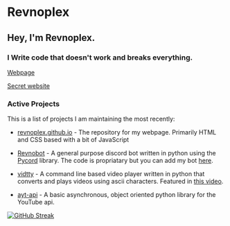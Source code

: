 # Revnoplex

## Hey, I'm Revnoplex.
### I Write code that doesn't work and breaks everything.

[Webpage](https://revnoplex.github.io)

[Secret website](https://revnoplex.github.io/fun)

### Active Projects

This is a list of projects I am maintaining the most recently:

- [revnoplex.github.io](https://github.com/Revnoplex/revnoplex.github.io) - The repository for my webpage. Primarily HTML and CSS based with a bit of JavaScript

- [Revnobot](https://github.com/Revnoplex/revnobot-public) - A general purpose discord bot written in python using the [Pycord](https://github.com/Pycord-Development/pycord) library. The code is propriatary but you can add my bot [here](https://revnoplex.github.io/bot).

- [vidtty](https://github.com/Revnoplex/vidtty) - A command line based video player written in python that converts and plays videos using ascii characters. Featured in [this video](https://www.youtube.com/watch?v=OSnveMc77ss).

- [ayt-api](https://github.com/Revnoplex/ayt-api) - A basic asynchronous, object oriented python library for the YouTube api.
 
[![GitHub Streak](https://streak-stats.demolab.com?user=Revnoplex&theme=dark&date_format=j%20M%5B%20Y%5D)](https://git.io/streak-stats)
<!--
**Revnoplex/Revnoplex** is a ✨ _special_ ✨ repository because its `README.md` (this file) appears on your GitHub profile.

Here are some ideas to get you started:

- 🔭 I’m currently working on ...
- 🌱 I’m currently learning ...
- 👯 I’m looking to collaborate on ...
- 🤔 I’m looking for help with ...
- 💬 Ask me about ...
- 📫 How to reach me: ...
- 😄 Pronouns: ...
- ⚡ Fun fact: ...
-->
